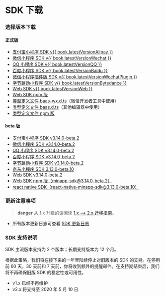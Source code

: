 <!-- ex_nonav -->

# SDK 下载

### 选择版本下载

#### 正式版

- [支付宝小程序 SDK v{{ book.latestVersionAlipay }}](https://dl.ifanr.cn/hydrogen/sdk/sdk-alipay.{{book.latestVersionAlipay}}.zip)
- [微信小程序 SDK v{{ book.latestVersionWechat }}](https://dl.ifanr.cn/hydrogen/sdk/sdk-wechat.{{book.latestVersionWechat}}.zip)
- [QQ 小程序 SDK v{{ book.latestVersionQQ }}](https://dl.ifanr.cn/hydrogen/sdk/sdk-qq.{{book.latestVersionQQ}}.zip)
- [百度小程序 SDK v{{ book.latestVersionBaidu }}](https://dl.ifanr.cn/hydrogen/sdk/sdk-baidu.{{book.latestVersionBaidu}}.zip)
- [微信小程序插件版 SDK v{{ book.latestVersionWechatPlugin }}](https://mp.weixin.qq.com/wxopen/pluginbasicprofile?action=intro&appid=wxc6b86e382a1e3294)
- [字节跳动小程序 SDK v{{ book.latestVersionBytedance }}](https://dl.ifanr.cn/hydrogen/sdk/sdk-bytedance.{{book.latestVersionBytedance}}.zip)
- [Web SDK v{{ book.latestVersionWeb }}](https://dl.ifanr.cn/hydrogen/sdk/sdk-web.{{book.latestVersionWeb}}.zip)
- [Web SDK npm 版](https://www.npmjs.com/package/minapp-sdk)
- [类型定义文件 baas-wx.d.ts](https://dl.ifanr.cn/hydrogen/sdk/baas-wx.d.ts)（微信开发者工具中使用）
- [类型定义文件 baas.d.ts](https://dl.ifanr.cn/hydrogen/sdk/baas.d.ts)（其他编辑器中使用）
- [类型定义文件 npm 版](https://www.npmjs.com/package/minapp-sdk-typings)

#### beta 版

- [支付宝小程序 SDK v3.14.0-beta.2](https://dl.ifanr.cn/hydrogen/sdk/sdk-alipay.3.14.0-beta.2.zip)
- [微信小程序 SDK v3.14.0-beta.2](https://dl.ifanr.cn/hydrogen/sdk/sdk-wechat.3.14.0-beta.2.zip)
- [QQ 小程序 SDK v3.14.0-beta.2](https://dl.ifanr.cn/hydrogen/sdk/sdk-qq.3.14.0-beta.2.zip)
- [百度小程序 SDK v3.14.0-beta.2](https://dl.ifanr.cn/hydrogen/sdk/sdk-baidu.3.14.0-beta.2.zip)
- [字节跳动小程序 SDK v3.14.0-beta.2](https://dl.ifanr.cn/hydrogen/sdk/sdk-bytedance.3.14.0-beta.2.zip)
- [京东小程序 SDK 3.13.0-beta.10](https://dl.ifanr.cn/hydrogen/sdk/sdk-jingdong.3.14.0-beta.2.zip)
- [Web SDK v3.14.0-beta.2](https://dl.ifanr.cn/hydrogen/sdk/sdk-web.3.14.0-beta.2.zip)
- [Web SDK npm 版（minapp-sdk@3.14.0-beta.2）](https://www.npmjs.com/package/minapp-sdk)
- [react native SDK（react-native-minapp-sdk@3.13.0-beta.10）](https://www.npmjs.com/package/react-native-minapp-sdk)

### 更新注意事项

> **danger**
> 从 1.x 升级的请阅读 [1.x --> 2.x 迁移指南](/js-sdk/migrate-from-v1.md)。

- 所有版本更新日志可查看 [SDK 更新日志](https://github.com/ifanrx/hydrogen-js-sdk/blob/master/CHANGELOG.md)

### SDK 支持说明

SDK 主流版本支持为 2 个版本；长期支持版本为 12 个月。

根据此策略，我们将在接下来的一年里陆续停止对旧版本的 SDK 的支持。在停用前 60 天，30 天前和 7 天前，你将收到额外的提醒邮件。在支持期结束后，我们将不再确保旧版 SDK 的稳定性或可用性。

 - v1.x 已经不再维护
 - v2.x 将支持至 2020 年 5 月 10 日

